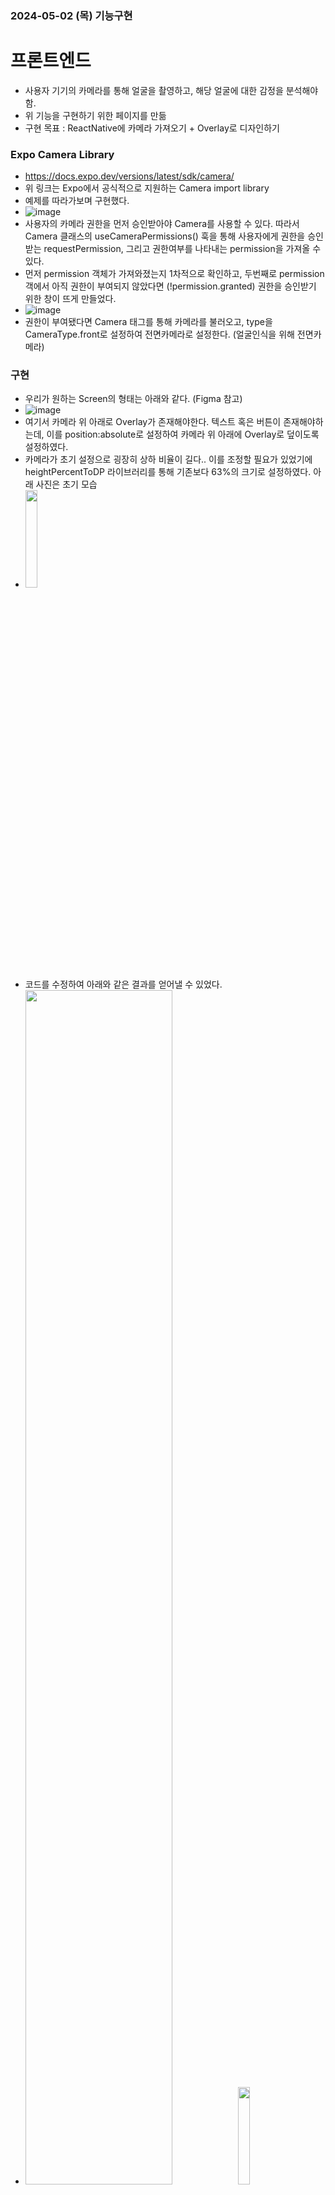 ### 2024-05-02 (목) 기능구현
# 프론트엔드
- 사용자 기기의 카메라를 통해 얼굴을 촬영하고, 해당 얼굴에 대한 감정을 분석해야함.
- 위 기능을 구현하기 위한 페이지를 만듦
- 구현 목표 : ReactNative에 카메라 가져오기 + Overlay로 디자인하기

### Expo Camera Library
- https://docs.expo.dev/versions/latest/sdk/camera/
- 위 링크는 Expo에서 공식적으로 지원하는 Camera import library
- 예제를 따라가보며 구현했다.  
- ![image](https://github.com/ChaeDoll/TIL/assets/108540812/428044b8-f3e8-48ad-a15e-35981af13745)
- 사용자의 카메라 권한을 먼저 승인받아야 Camera를 사용할 수 있다. 따라서 Camera 클래스의 useCameraPermissions() 훅을 통해 사용자에게 권한을 승인받는 requestPermission, 그리고 권한여부를 나타내는 permission을 가져올 수 있다.
- 먼저 permission 객체가 가져와졌는지 1차적으로 확인하고, 두번째로 permission객에서 아직 권한이 부여되지 않았다면 (!permission.granted) 권한을 승인받기 위한 창이 뜨게 만들었다.
- ![image](https://github.com/ChaeDoll/TIL/assets/108540812/6c1f1d2d-d757-4aef-9525-6ec5f0dd0d15)
- 권한이 부여됐다면 Camera 태그를 통해 카메라를 불러오고, type을 CameraType.front로 설정하여 전면카메라로 설정한다. (얼굴인식을 위해 전면카메라)

### 구현
- 우리가 원하는 Screen의 형태는 아래와 같다. (Figma 참고)
- ![image](https://github.com/ChaeDoll/TIL/assets/108540812/22987038-d73d-4997-b135-9728d5596e39)
- 여기서 카메라 위 아래로 Overlay가 존재해야한다. 텍스트 혹은 버튼이 존재해야하는데, 이를 position:absolute로 설정하여 카메라 위 아래에 Overlay로 덮이도록 설정하였다.
- 카메라가 초기 설정으로 굉장히 상하 비율이 길다.. 이를 조정할 필요가 있었기에 heightPercentToDP 라이브러리를 통해 기존보다 63%의 크기로 설정하였다. 아래 사진은 초기 모습
-  <img src="https://github.com/ChaeDoll/TIL/assets/108540812/188a356f-52f4-4cac-9c9c-5a7f77d2e6a9" width="20%">
- 코드를 수정하여 아래와 같은 결과를 얻어낼 수 있었다.
- <img src="https://github.com/ChaeDoll/TIL/assets/108540812/aba5d4fa-ea69-4f4e-bd4f-7ddad2bd2562" width="70%"> <img src="https://github.com/ChaeDoll/TIL/assets/108540812/d8d8474b-c0d1-46ad-a23d-835e4dd48ddf" width="20%">
- 원래 피그마에서 구현하고자 한 목표에 가까워졌다.
  
### 계획
- 이제 카메라를 촬영하고, 촬영한 사진을 데이터화 시켜서 ai얼굴인식 모델로 전송해야한다. (모델 구현을 최민석 학생이 구현하면 내가 api를 통해 전달)
- 또한 결과를 화면에 띄우고, 해당 기분이 맞는지 아닌지 '아니에요 맞아요' 버튼을 통해 재시도 혹은 다음화면으로 넘어갈 수 있는 기능을 구현한다.
